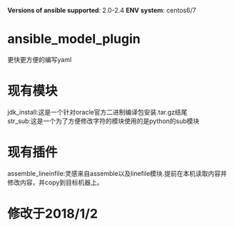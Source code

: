 **Versions of ansible supported**: 2.0-2.4
**ENV system**: centos6/7
# ansible_model_plugin<br>
更快更方便的编写yaml<br>
# 现有模块<br>
jdk_install:这是一个针对oracle官方二进制编译包安装.tar.gz结尾<br>
str_sub:这是一个为了方便修改字符的模块使用的是python的sub模块<br>
# 现有插件<br>
assemble_lineinfile:灵感来自assemble以及linefile模块.提前在本机读取内容并修改内容，并copy到目标机器上。<br>
# 修改于2018/1/2<br>
